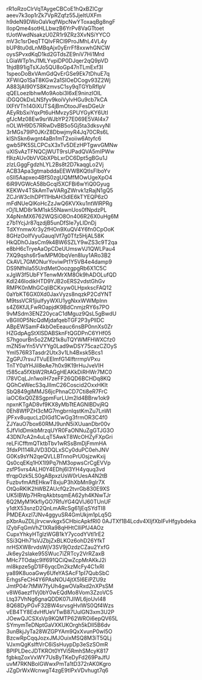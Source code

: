 rR1oRzoClrVqTAygeCBCoE1hQxBZlCgr
aeev7k3op1rZk7VpRZqfz55JjeItUXFm
h9deN9DWoOaVkqfWpcNwYToxaqBg8ngF
IIopQme4sotHLLbwzB6YrPv8VaGTtoet
tUotWwdNsakzU0ZR1r9ZRz3XvNSiYYCO
mV3c1srDeqTTQIvFRCl9ProJMhL4VL4y
bUP8tu0dLnMBqAjx0yErrFf8xxwhGNCW
oysSPvxdKqD1kd2GTdsZE9niV7Hi1Mrd
LGiaWTp1nJ1MLYvpiDP0DJqer2qQ9pVD
1hjdB91igTsXJo5QU8oGp47nTLmExf3I
1speoDoBxVAmGdQvErGSe9Ek7tDhuE7q
XFWiQo1SaT8KGw2a1SIOeDCogv93Z2Wj
A883jAI90YS8KzmvsC1sy9qTGYbRfIpV
qQELoezlbhwMo9Aobi3I6xE9ninzIOIL
iDGQOkDxLNSfyv9koiVylvHGu9cb7kCA
IXFtVTh140iXUTS4jBmOtooJFesDGeUr
AEyRbSxiYqxPt6uHMvzySPUYGyKY6UtI
gfJcMz08Ew9srWJbYP27E069E5VAl4x7
nOLWH9D57RRwDvBB5o5Gj5ta3dksvyNl
3rMGs79IP0JKrZ8DbwjmyR4Jq70CRs6L
kIShSkn6wgnt4aBn1mT2xoiiw6Atyfc6
gwb5PK5SLCPCsX3xTv5DEzHPTgwvGMNw
uXISvAzTFNQCjWUT9rsUPadQVA5mIPWw
f9izAUv0bVVGbXPbLxrDC6Dpt5gBGu1J
zIzLGggFgdzhLYL2Bs8t2D7kaqgLo2Vj
ACB3Apa3gtmabddaEEWWBKQtIsFlboYv
oSIl5Aapxeo4BfS0zgUQMfMOwUgeXpO4
6iR9VGWcA58bGcqI5XCFBi6wYiQ0Gyug
KEKWv4TSkAmTwVARgZWrvk1zRajN1gQ5
ZCJrW3clhDPf11HbAH3dIE6kTYEQP6zO
mFdNUeQIKoHcZzJwQ6KVXku1ntWlRPRg
rOj1LMD8r1kM1sk55NawnUos0fNpdzPL
X4pNnMX6762WQSiO8On406R26X0uHg6M
z7b1YcjJr87qzdjB5unDfSIe7yLIDnDj
TdXYnmwXr3y2fHOn9XuQV4Y6fn0CpOoK
8GHzOolfVyuGauqIVf7g0Tfz5HjAL58K
HkQDhOJasCm9k4BW6SZLY9wZS3c9T2qa
e8bH6cTryeAaOpCDeUUmswVJ1QWLPau4
7XQ9qshs6r5wMPM0bqVen8luy1ARo3B2
CkAVL7GMONurYoviwPt1Y5VB4e4damp9
DS9NfhiIa55UrdMetOoozgpgRb6X1C5C
xJgW3f5UbFYTenwMrXM8Ok9hADOLufQD
Kdl246lodikHTD9YJB2oERS2vdstGhGv
RMPK0nMhGCqliBCKxyw0LHpxkscFAQ12
0aYbKT6GX0Xd0JaxVyzs8nqzkP2CdYNT
M9tssVCR1jiuIfyyWXU1ygNxxWWMpInn
s4Z6KfJLFwROapjdK9BdCnmjzRY6s7PO
9vMSdm3ENZ20ycaC1dMguz9QsL5gBwdU
vBGlI0P5NcQdMjdafqebTGF2P3yPllDC
ABpEWSamF4kbOeEeauc6nsBP0nnXs0Zr
HZGdpAgStXlSDABSknFtQGDPnC6YHf05
S7hgourBn5o2ZM21k8uTQYWMFHWXCfz0
mZN5wYn5VVYYg0Lad9wDSY75cazCZOyS
YmI576R3Tasdr2Utx3v1Lh4Bxsk5Bcs1
ZgGPJ7rsvJTVuEElmfG14IftrrmpVPxu
TnTY0aYHJiI8eAe7h0x9K19rHuJveVIH
t585ca5fXbW2RtAGgHEAKkDiRHWr7MC0
l78VCqLJn1woIH7zeFF26QD6BCHDq8KQ
QGhCeWecS3qJIImC26Coscid2OxxHKIt
SbQ849glMMJS6jcPhnaCD7Cti8eR7FrC
iaOC6xQ0Z8SgpmFurLUm2ld4BBrw1ok9
npxnKTgAD8vf9KX8yMbTtEAGNlBDvjRQ
0Eh8WfPZH3cMG7mgbrnIqstKmZu7LnWI
jPFxv8uqucLzDIGd1CwGg3frmOR3C4f0
ZJYauO7box60RMJ9unN5iXUuanDbr00v
5JfVIdDmkbMrzqUYR0FaONNuZgGTJG3O
43DN7cA2n4uLqT5AwkT8WcOHZyFXpGri
reLFiCfftmQTktbTbv1wRSsBmDjFmmHA
3fdxPI114RJVD3DQLxSCy0duPC0ehJNV
G0Ks9sYN2qeQVLLBTnnoPrU0sjzwKxij
Qs0cqEKq1HX1l9Pq7hM3opwsCrCgEVVp
zsfP5vrs4ALH0Y4EDhj6I3YH4yquq3vd
tfrqpOzk5LS0gABpxzUsW0rUesA4N2tB
FuzbvfmAftEHkwT8xjuP3hXbMn9glr7X
OtQoRKlK2hWBZAUcfQz2tvrGb830E9XS
UK5IBWp7HRrqAkbtsqmEA62yh4KNwTJr
6Q2MyM1KkfIyGO7RfuYG4QVlJ60TUnUF
y1dtX53snzD2QnLmARcSg61jEqSYdTI8
PMDEAxzl7JNv4ggyuSR4GmUkjm1pLq5G
pXbrAuZDLjIrvcwvkgx5CHbicApkfRl0
0AJTXf1B4Lcdv4XIjfXblFvHfgybdeka
IZybFqGmVhZ1XRa98qHHtClliPfJ4AOz
CupxYhkyHTglzWGB1kY7ycodYVtl1rE2
5Si3QHh71sVJZbjZxBLKOz6ohD26YfkT
nrHSXW8rvdsWjV3SV9jOzdzCZau2YxfG
Jk6ey2sIake95SWuc7iZRTcy2VrRZaxB
MHc7TOdajc9If691QCiQwZcpMrAKkJ2i
ml8kpze5gD1lF6yqcDn2kzMcFy4C1xRl
ya89K8uoaGwy6UfeYASAcF1pI7QubSbC
ErhgsFeCH4Y6PAsNOU4jtX5I6EiPZU9z
JmtP04r7tMW7fyUh4gwOVaRxd2nXPsSM
v8W6aezf1Vj0bY0wEQdMo8Vom3ZzoVC5
Ltq37VhNg6gnaQDDK07IJIWL6joUvl48
8Q68DyPGvF32BW4srvsgHvlWS0Qf4Wzs
vEB4TY8EdvHfUeVTwB87UulGN3xm3U2P
JOewQJCSXsVp9KQMTP62WROi6epQV65L
SYmymTeDNptGaVXKUKOrgh5kDIl5B6dv
3unBkjJyTa28WZGPYAm9QxXvunP0wl5O
BzcwRpCqqJozxJMJOuixMSQ8M3iT5QLj
VJxmQgKsIftVrC6iSsHuypDp3eSzSOmR
BPIPLDecJDTKROt0YfVi5RmhSMcyK817
fgbkqZoxVxWY7UsByTKeDyFd269PaJfU
uvM7RKNBoIGWwxPmTa1tD372rAK0Kgro
JZgDrWxWcnwgT4zgE9tIPxVDvhugt7q6
